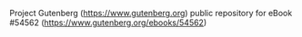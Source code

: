 Project Gutenberg (https://www.gutenberg.org) public repository for
eBook #54562 (https://www.gutenberg.org/ebooks/54562)
